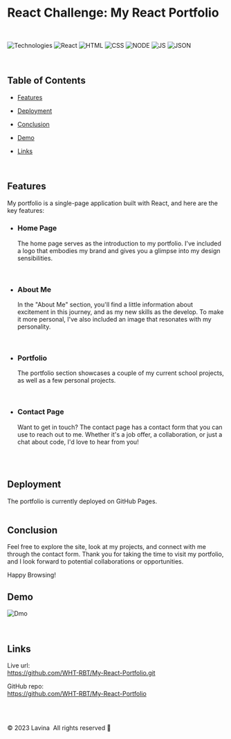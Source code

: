 # React Challenge: My React Portfolio
<br>

![Technologies](https://img.shields.io/badge/-Git-F05032?logo=Git&logoColor=white)   ![React](https://img.shields.io/badge/React-8A2BE2)  ![HTML](https://img.shields.io/badge/-HTML-LTGREEN)   ![CSS](https://img.shields.io/badge/-CSS-gray)   ![NODE](https://img.shields.io/badge/-NODE-orange)   ![JS](https://img.shields.io/badge/-JavaScript-yellow)   ![JSON](https://img.shields.io/badge/JSON-0F2BF2)

<br>

## Table of Contents


* [Features](#features)

* [Deployment](#deployment)

* [Conclusion](#conclusion)

* [Demo](#demo)
 
* [Links](#links)

<br>

## Features

My portfolio is a single-page application built with React, and here are the key features:
<br>

- ### Home Page
    The home page serves as the introduction to my portfolio. I've included a logo that embodies my brand and gives you a glimpse into my design sensibilities.
<br>

- ### About Me
    In the "About Me" section, you'll find a little information about excitement in this journey, and as my new skills as the develop. To make it more personal, I've also included an image that resonates with my personality.
<br>

- ### Portfolio
    The portfolio section showcases a couple of my current school projects, as well as a few personal projects. 
<br>


- ### Contact Page
    Want to get in touch? The contact page has a contact form that you can use to reach out to me. Whether it's a job offer, a collaboration, or just a chat about code, I'd love to hear from you!
<br>
<br>

## Deployment

The portfolio is currently deployed on GitHub Pages. 
<br>
<br>

## Conclusion

Feel free to explore the site, look at my projects, and connect with me through the contact form. Thank you for taking the time to visit my portfolio, and I look forward to potential collaborations or opportunities.

Happy Browsing!


## Demo

![Dmo](src/assets/MyReactPortfolio.gif)

<br>

## Links


Live url: <br>
https://github.com/WHT-RBT/My-React-Portfolio.git 

GitHub repo: <br>
https://github.com/WHT-RBT/My-React-Portfolio 

<br>
<br>

&copy; 2023 Lavina&nbsp;&nbsp;All rights reserved 🌷

